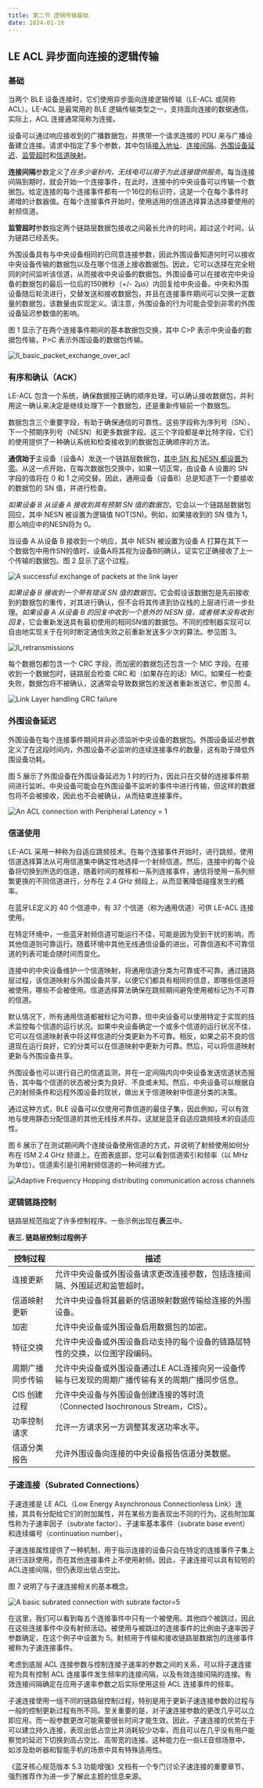 ```yaml
---
title: 第二节 逻辑传输基础
date: 2024-01-16
---
```


## LE ACL 异步面向连接的逻辑传输

### 基础

当两个 BLE 设备连接时，它们使用异步面向连接逻辑传输（LE-ACL 或简称 ACL）。LE-ACL 是最常用的 BLE 逻辑传输类型之一，支持面向连接的数据通信。实际上，ACL 连接通常简称为连接。

设备可以通过响应接收到的广播数据包，并携带一个请求连接的 PDU 来与广播设备建立连接。请求中指定了多个参数，其中包括<u>接入地址</u>、<u>连接间隔</u>、<u>外围设备延迟</u>、<u>监管超时</u>和<u>信道映射</u>。

**连接间隔**参数定义了*在多少毫秒内，无线电可以用于为此连接提供服务*。每当连接间隔到期时，就会开始一个连接事件，在此时，连接中的中央设备可以传输一个数据包。给定连接的每个连接事件都有一个16位的标识符，这是一个在每个事件时递增的计数器值。在每个连接事件开始时，使用适用的信道选择算法选择要使用的射频信道。

**监管超时**参数指定两个链路层数据包接收之间最长允许的时间，超过这个时间，认为链路已经丢失。

外围设备具有与中央设备相同的已同意连接参数，因此外围设备知道何时可以接收中央设备传输的数据包以及在哪个信道上接收数据包。因此，它可以选择在完全相同的时间监听该信道，从而接收中央设备的数据包。外围设备可以在接收完中央设备的数据包的最后一位后的150微秒（+/- 2µs）内回复给中央设备。中央和外围设备随后轮流进行，交替发送和接收数据包，并且在连接事件期间可以交换一定数量的数据包，该数量由实现定义。请注意，外围设备的行为可能会受到非零的外围设备延迟参数值的影响。

图 1 显示了在两个连接事件期间的基本数据包交换，其中 C>P 表示中央设备的数据包传输，P>C 表示外围设备的数据包传输。

![ll_basic_packet_exchange_over_acl](./img/ll_bpe_over_acl.png "图 1. 通过 LE ACL 连接进行基本数据包交换")

### 有序和确认（ACK）

LE-ACL 包含一个系统，确保数据按正确的顺序处理，可以确认接收数据包，并利用这一确认来决定是继续处理下一个数据包，还是重新传输前一个数据包。

数据包含三个重要字段，有助于确保通信的可靠性。这些字段称为序列号（SN）、下一个预期序列号（NESN）和更多数据字段。这三个字段都是单比特字段，它们的使用提供了一种确认系统和检查接收到的数据包正确顺序的方法。

**通信始于**主设备（设备A）发送一个链路层数据包，<u>其中 SN 和 NESN 都设置为零</u>。从这一点开始，在每次数据包交换中，如果一切正常，由设备 A 设置的 SN 字段的值将在 0 和 1 之间交替。因此，通用设备（设备B）总是知道下一个要接收的数据包的 SN 值，并进行检查。

*如果设备 B 从设备 A 接收到具有预期 SN 值的数据包*，它会以一个链路层数据包回应，其中 NESN 被设置为逻辑值 NOT(SN)。例如，如果接收到的 SN 值为 1，那么响应中的NESN将为 0。

当设备 A 从设备 B 接收到一个响应，其中 NESN 被设置为设备 A 打算在其下一个数据包中用作SN的值时，设备A将其视为设备B的确认，证实它正确接收了上一个传输的数据包。图 2 显示了这个过程。

![A successful exchange of packets at the link layer  ](./img/ll_seop.png "图 2. 链路层成功交换数据过程")

*如果设备 B 接收到一个带有错误 SN 值的数据包*，它会假设该数据包是先前接收到的数据包的重传，对其进行确认，但不会将其传递到协议栈的上层进行进一步处理。*如果设备 A 从设备 B 的回复中收到一个意外的 NESN 值，或者根本没有收到回复*，它会重新发送具有最初使用的相同SN值的数据包。不同的控制器实现可以自由地实现关于在何时断定通信失败之前重新发送多少次的算法。参见图 3。

![ll_retransmissions](./img/ll_retransmissions.png "图 3. 链路层超时重传")

每个数据包都包含一个 CRC 字段，而加密的数据包还包含一个 MIC 字段。在接收到一个数据包时，链路层会检查 CRC 和（如果存在的话）MIC。如果任一检查失败，数据包将不被确认，这通常会导致数据包的发送者重新发送它。参见图 4。

![Link Layer handling CRC failure](./img/ll_crc_failure.png "图 4. 链路层校验 CRC 失败")

### 外围设备延迟

外围设备在每个连接事件期间并非必须监听中央设备的数据包。外围设备延迟参数定义了在这段时间内，外围设备不必监听的连续连接事件的数量，这有助于降低外围设备功耗。

图 5 展示了外围设备在外围设备延迟为 1 时的行为，因此只在交替的连接事件期间进行监听。中央设备可能会在外围设备不监听的事件中进行传输，但这样的数据包将不会被接收，因此也不会被确认，从而结束连接事件。

![An ACL connection with Peripheral Latency = 1](./img/ll_acl_peripheral_latency.png "图 5. 外围设备延迟为 1 的 ACL 连接")

### 信道使用

LE-ACL 采用一种称为自适应跳频技术。在每个连接事件开始时，进行跳频，使用信道选择算法从可用信道集中确定性地选择一个射频信道。然后，连接中的每个设备将切换到所选的信道，随着时间的推移和一系列连接事件，通信将使用一系列频繁更换的不同信道进行，分布在 2.4 GHz 频段上，从而显著降低碰撞发生的概率。

在蓝牙LE定义的 40 个信道中，有 37 个信道（称为通用信道）可供 LE-ACL 连接使用。

在特定环境中，一些蓝牙射频信道可能运行不佳，可能是因为受到干扰的影响，而其他信道则可靠运行。随着环境中其他无线通信设备的进出，可靠信道和不可靠信道的列表可能会随时间而变化。

连接中的中央设备维护一个信道映射，将通用信道分类为可靠或不可靠。通过链路层过程，该信道映射与外围设备共享，以便它们都具有相同的信息，即哪些信道将被使用，哪些不会被使用。信道选择算法确保在跳频期间避免使用被标记为不可靠的信道。

默认情况下，所有通用信道都被标记为可靠，但中央设备可以使用特定于实现的技术监控每个信道的运行状况。如果中央设备确定一个或多个信道的运行状况不佳，它可以在信道映射表中将这样信道的分类更新为不可靠。相反，如果之前不良的信道现在运行良好，它的分类可以在信道映射中更新为可靠。然后，可以将信道映射更新与外围设备共享。

外围设备也可以进行自己的信道监测，并在一定间隔内向中央设备发送信道状态报告，其中每个信道的状态被分类为良好、不良或未知。然后，中央设备可以根据自己的射频条件和远程外围设备的现状，做出关于信道映射中信道分类的决策。

通过这种方式，BLE 设备可以仅使用可靠信道的最佳子集，因此例如，可以有效地与使用静态分配信道的其他无线技术共存。这就是蓝牙自适应跳频技术的自适应性。

图 6 展示了在测试期间两个连接设备使用信道的方式，并说明了射频使用如何分布在 ISM 2.4 GHz 频谱上。在图表底部，您可以看到信道索引和频率（以 MHz 为单位）。信道索引是引用射频信道的一种间接方式。

![Adaptive Frequency Hopping distributing communication across channels](./img/ll_afh_distributing_comm_ac.png "图 6. 自适应跳频技术将通信分布在信道上")

### 逻辑链路控制

链路层规范指定了许多控制程序。一些示例出现在**表三**中。

**表三. 链路层控制过程例子**

| 控制过程         | 描述                                                         |
| ---------------- | ------------------------------------------------------------ |
| 连接更新         | 允许中央设备或外围设备请求更改连接参数，包括连接间隔、外围延迟和监管超时。 |
| 信道映射更新     | 允许中央设备将其最新的信道映射数据传输给连接的外围设备。     |
| 加密             | 允许中央设备或外围设备启用数据包的加密。                     |
| 特征交换         | 允许中央设备或外围设备启动支持的每个设备的链路层特性的交换，以位图字段编码。 |
| 周期广播同步传输 | 允许中央设备或外围设备通过LE ACL连接向另一设备传输与已发现的周期广播传输有关的周期广播同步信息。 |
| CIS 创建过程     | 允许中央设备与外围设备创建连接的等时流（Connected Isochronous Stream，CIS）。 |
| 功率控制请求     | 允许一方请求另一方调整其发送功率水平。                       |
| 信道分类报告     | 允许外围设备向连接的中央设备报告信道分类数据。               |

### 子速连接（Subrated Connections）

子速连接是 LE ACL（Low Energy Asynchronous Connectionless Link）连接，其具有分配给它们的附加属性，并在某些方面表现出不同的行为。这些附加属性称为子速率因子（subrate factor）、子速率基本事件（subrate base event）和连续编号（continuation number）。

子速连接属性提供了一种机制，用于指示连接的设备只会在特定的连接事件子集上进行活跃使用，而在其他连接事件上不使用射频。因此，子速连接可以具有较短的ACL连接间隔，但仍表现出低占空比。

图 7 说明了与子速连接相关的基本概念。

![A basic subrated connection with subrate factor=5](./img/ll_basic_subrated_conn_sf5.png "图 7. 子速率因子为 5 的基本子速连接")

在这里，我们可以看到每五个连接事件中只有一个被使用。其他四个被跳过，因此在这些连接事件中没有射频活动。被使用与被跳过的连接事件的比例由子速率因子参数确定，在这个例子中设置为 5。射频用于传输和接收链路层数据包的连接事件被称为子速连接事件。

考虑到底层 ACL 连接参数与控制连接子速率的参数之间的关系，可以将子速连接视为具有控制 ACL 连接事件发生频率的连接间隔，以及有效连接间隔的连接。有效连接间隔确定在应用子速率参数之后实际使用这些 ACL 连接事件的频率。

子速连接使用一组不同的链路层控制过程，特别是用于更新子速连接参数的过程与一般的控制更新过程有所不同。至关重要的是，对子速连接参数的更改几乎可以立即应用，而一般参数更改可能需要很长时间才能生效。因此，子速连接的优势在于可以建立持久连接，表现出低占空比并消耗较少功率，而且可以在几乎没有用户能察觉的延迟下切换到高占空比、高带宽的连接。这种能力在一些LE音频场景中，如涉及助听器和智能手机的场景中具有特殊适用性。

《蓝牙核心规范版本 5.3 功能增强》文档有一个专门讨论子速连接的重要章节，强烈推荐作为进一步了解此主题的信息来源。
